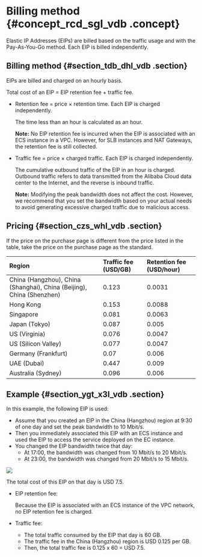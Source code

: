 # Billing method {#concept_rcd_sgl_vdb .concept}

Elastic IP Addresses \(EIPs\) are billed based on the traffic usage and with the Pay-As-You-Go method. Each EIP is billed independently.

## Billing method {#section_tdb_dhl_vdb .section}

EIPs are billed and charged on an hourly basis.

Total cost of an EIP = EIP retention fee + traffic fee.

-   Retention fee = price × retention time. Each EIP is charged independently.

    The time less than an hour is calculated as an hour.

    **Note:** No EIP retention fee is incurred when the EIP is associated with an ECS instance in a VPC. However, for SLB instances and NAT Gateways, the retention fee is still collected.

-   Traffic fee = price × charged traffic. Each EIP is charged independently.

    The cumulative outbound traffic of the EIP in an hour is charged. Outbound traffic refers to data transmitted from the Alibaba Cloud data center to the Internet, and the reverse is inbound traffic.

    **Note:** Modifying the peak bandwidth does not affect the cost. However, we recommend that you set the bandwidth based on your actual needs to avoid generating excessive charged traffic due to malicious access.


## Pricing {#section_czs_whl_vdb .section}

If the price on the purchase page is different from the price listed in the table, take the price on the purchase page as the standard.

|Region|Traffic fee \(USD/GB\)|Retention fee \(USD/hour\)|
|:-----|:---------------------|:-------------------------|
|China \(Hangzhou\), China \(Shanghai\), China \(Beijing\), China \(Shenzhen\)|0.123|0.0031|
|Hong Kong|0.153|0.0088|
|Singapore|0.081|0.0063|
|Japan \(Tokyo\)|0.087|0.005|
|US \(Virginia\)|0.076|0.0047|
|US \(Silicon Valley\)|0.077|0.0047|
|Germany \(Frankfurt\)|0.07|0.006|
|UAE \(Dubai\)|0.447|0.009|
|Australia \(Sydney\)|0.096|0.006|

## Example {#section_ygt_x3l_vdb .section}

In this example, the following EIP is used:

-   Assume that you created an EIP in the China \(Hangzhou\) region at 9:30 of one day and set the peak bandwidth to 10 Mbit/s.
-   Then you immediately associated this EIP with an ECS instance and used the EIP to access the service deployed on the EC instance.
-   You changed the EIP bandwidth twice that day:
    -   At 17:00, the bandwidth was changed from 10 Mbit/s to 20 Mbit/s.
    -   At 23:00, the bandwidth was changed from 20 Mbit/s to 15 Mbit/s.

![](http://static-aliyun-doc.oss-cn-hangzhou.aliyuncs.com/assets/img/12818/15587481926215_en-US.png)

The total cost of this EIP on that day is USD 7.5.

-   EIP retention fee:

    Because the EIP is associated with an ECS instance of the VPC network, no EIP retention fee is charged.

-   Traffic fee:
    -   The total traffic consumed by the EIP that day is 60 GB.
    -   The traffic fee in the China \(Hangzhou\) region is USD 0.125 per GB.
    -   Then, the total traffic fee is 0.125 x 60 = USD 7.5.

